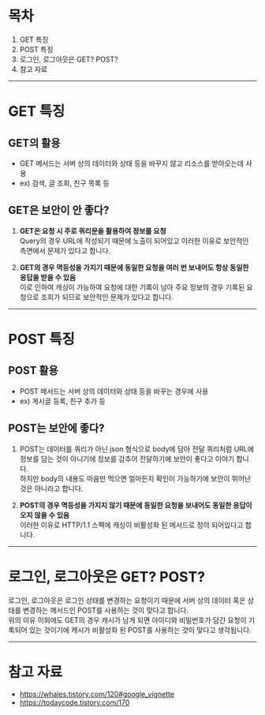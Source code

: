 # 목차
1. GET 특징
2. POST 특징
3. 로그인, 로그아웃은 GET? POST?
4. 참고 자료

-----

# GET 특징

## GET의 활용
- GET 메서드는 서버 상의 데이터와 상태 등을 바꾸지 않고 리소스를 받아오는데 사용
- ex) 검색, 글 조회, 친구 목록 등

## GET은 보안이 안 좋다?
1. **GET은 요청 시 주로 쿼리문을 활용하여 정보를 요청**   
Query의 경우 URL에 작성되기 때문에 노출이 되어있고 이러한 이유로 보안적인 측면에서 문제가 있다고 합니다.   

2. **GET의 경우 멱등성을 가지기 때문에 동일한 요청을 여러 번 보내어도 항상 동일한 응답을 받을 수 있음**   
이로 인하여 캐싱이 가능하여 요청에 대한 기록이 남아 주요 정보의 경우 기록된 요청으로 조회가 되므로 보안적인 문제가 있다고 합니다.

-----

# POST 특징
## POST 활용
- POST 메서드는 서버 상의 데이터와 상태 등을 바꾸는 경우에 사용   
- ex) 게시글 등록, 친구 추가 등

## POST는 보안에 좋다?
1. POST는 데이터를 쿼리가 아닌 json 형식으로 body에 담아 전달
쿼리처럼 URL에 정보를 담는 것이 아니기에 정보를 감추어 전달하기에 보안이 좋다고 이야기 합니다.   
하지만 body의 내용도 마음만 먹으면 얼마든지 확인이 가능하기에 보안이 뛰어난 것은 아니라고 합니다.

2. **POST의 경우 멱등성을 가지지 않기 때문에 동일한 요청을 보내어도 동일한 응답이 오지 않을 수 있음**   
이러한 이유로 HTTP/1.1 스펙에 캐싱이 비활성화 된 메서드로 정의 되어있다고 합니다.

-----

# 로그인, 로그아웃은 GET? POST?
로그인, 로그아웃은 로그인 상태를 변경하는 요청이기 때문에 서버 상의 데이터 혹은 상태를 변경하는 메서드인 POST를 사용하는 것이 맞다고 합니다.   
위의 이유 이외에도 GET의 경우 캐시가 남게 되면 아이디와 비밀번호가 담긴 요청이 기록되어 있는 것이기에 캐시가 비활성화 된 POST를 사용하는 것이 맞다고 생각됩니다.

-----

# 참고 자료
- https://whales.tistory.com/120#google_vignette
- https://todaycode.tistory.com/170